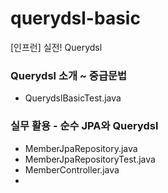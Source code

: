 # querydsl-basic
[인프런] 실전! Querydsl

### Querydsl 소개 ~ 중급문법
- QuerydslBasicTest.java

### 실무 활용 - 순수 JPA와 Querydsl
- MemberJpaRepository.java
- MemberJpaRepositoryTest.java
- MemberController.java
- 


